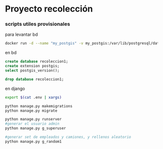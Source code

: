 # Proyecto recolección

### scripts utiles provisionales

para levantar bd
```bash
docker run -d --name "my_postgis" -v my_postgis:/var/lib/postgresql/data -p 5432:5432 -e POSTGRES_PASSWORD=<pass> -e POSTGRES_USER=<user> --network=host postgis/postgis:12-master

```

en bd
```sql
create database recoleccion1;
create extension postgis;
select postgis_version();

drop database recoleccion1;
```
en django

```bash 
export $(cat .env | xargs)

python manage.py makemigrations
python manage.py migrate

python manage.py runserver
#generar el usuario admin
python manage.py g_superuser

#generar set de empleados y camiones, y rellenos aleatorio
python manage.py g_random1
```




